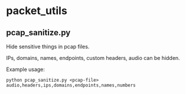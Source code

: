 # packet_utils

## pcap_sanitize.py

Hide sensitive things in pcap files.

IPs, domains, names, endpoints, custom headers, audio can be hidden.

Example usage:

```
python pcap_sanitize.py <pcap-file> audio,headers,ips,domains,endpoints,names,numbers
```

